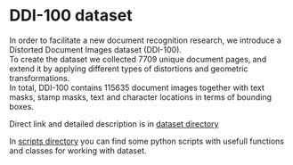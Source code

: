 # DDI-100 dataset
In order to facilitate a new document recognition research, we introduce a Distorted Document Images dataset (DDI-100).<br>
To create the dataset we collected 7709 unique document pages, and extend it by applying different types of distortions and geometric transformations.<br>
In total, DDI-100 contains 115635 document images together with text masks, stamp masks, text and character locations in terms of bounding boxes.

Direct link and detailed description is in [dataset directory](https://github.com/machine-intelligence-laboratory/DDI-100/tree/master/dataset)

In [scripts directory](https://github.com/machine-intelligence-laboratory/DDI-100/tree/master/scripts) you can find some python scripts with usefull functions and classes for working with dataset.
